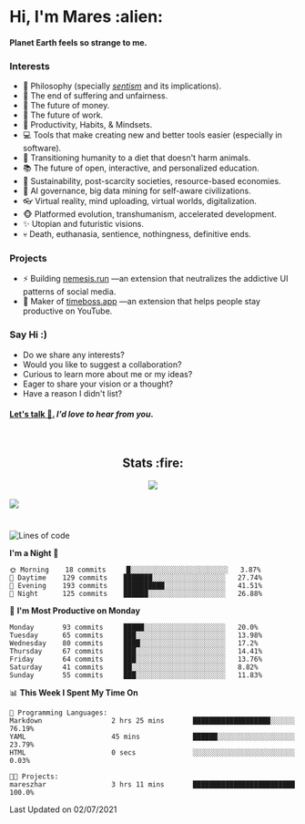 <h1>Hi, I'm Mares :alien:</h1>

#### Planet Earth feels so strange to me.

### **Interests**

- 🌊 Philosophy (specially [_sentism_][sentismmedium] and its implications).
- 🎯 The end of suffering and unfairness.
- 💸 The future of money.
- 💼 The future of work.
- 🧠 Productivity, Habits, & Mindsets.
- 💻 Tools that make creating new and better tools easier (especially in software).
- 🥗 Transitioning humanity to a diet that doesn't harm animals.
- 📚 The future of open, interactive, and personalized education.
- 🌱 Sustainability, post-scarcity societies, resource-based economies.
- 🤖 AI governance, big data mining for self-aware civilizations.
- 👓 Virtual reality, mind uploading, virtual worlds, digitalization.
- 🐵 Platformed evolution, transhumanism, accelerated development.
- ✨ Utopian and futuristic visions.
- 💀 Death, euthanasia, sentience, nothingness, definitive ends.


### **Projects**

- ⚡ Building [nemesis.run](https://nemesis.run) —an extension that neutralizes the addictive UI patterns of social media.
- 💎 Maker of [timeboss.app](https://timeboss.app) —an extension that helps people stay productive on YouTube.


### **Say Hi :)**

- Do we share any interests?
- Would you like to suggest a collaboration?
- Curious to learn more about me or my ideas?
- Eager to share your vision or a thought?
- Have a reason I didn't list?

#### [Let's talk :wave:.](mailto:mareszhar@gmail.com) _I'd love to hear from you_.

[sentismmedium]: https://medium.com/@mareszhar/born-a-prisoner-a-reflection-about-life-its-struggles-and-a-plan-to-escape-d8566ce9b026

<br>

<h2 align="center">Stats :fire:</h2>

<div align="center">
  <img src="https://github-readme-streak-stats.herokuapp.com?user=mareszhar&theme=black-ice&hide_border=true&stroke=FFFFFF15&ring=DF8FFE&fire=DF8FFE&currStreakLabel=DF8FFE&background=3A3B4BC0&currStreakNum=86FFAB">
</div>

<br>

<img src="https://activity-graph.herokuapp.com/graph?username=mareszhar&theme=nord&bg_color=00000000&color=979797&line=DF8FFE&point=00000000&area=true&hide_border=true">

<br>

<h1></h1>

<!--START_SECTION:waka-->
![Lines of code](https://img.shields.io/badge/From%20Hello%20World%20I%27ve%20Written-106043%20lines%20of%20code-blue)

**I'm a Night 🦉** 

```text
🌞 Morning    18 commits     █░░░░░░░░░░░░░░░░░░░░░░░░   3.87% 
🌆 Daytime    129 commits    ███████░░░░░░░░░░░░░░░░░░   27.74% 
🌃 Evening    193 commits    ██████████░░░░░░░░░░░░░░░   41.51% 
🌙 Night      125 commits    ██████░░░░░░░░░░░░░░░░░░░   26.88%

```
📅 **I'm Most Productive on Monday** 

```text
Monday       93 commits     █████░░░░░░░░░░░░░░░░░░░░   20.0% 
Tuesday      65 commits     ███░░░░░░░░░░░░░░░░░░░░░░   13.98% 
Wednesday    80 commits     ████░░░░░░░░░░░░░░░░░░░░░   17.2% 
Thursday     67 commits     ███░░░░░░░░░░░░░░░░░░░░░░   14.41% 
Friday       64 commits     ███░░░░░░░░░░░░░░░░░░░░░░   13.76% 
Saturday     41 commits     ██░░░░░░░░░░░░░░░░░░░░░░░   8.82% 
Sunday       55 commits     ███░░░░░░░░░░░░░░░░░░░░░░   11.83%

```


📊 **This Week I Spent My Time On** 

```text
💬 Programming Languages: 
Markdown                 2 hrs 25 mins       ███████████████████░░░░░░   76.19% 
YAML                     45 mins             ██████░░░░░░░░░░░░░░░░░░░   23.79% 
HTML                     0 secs              ░░░░░░░░░░░░░░░░░░░░░░░░░   0.03%

🐱‍💻 Projects: 
mareszhar                3 hrs 11 mins       █████████████████████████   100.0%

```


 Last Updated on 02/07/2021
<!--END_SECTION:waka-->

